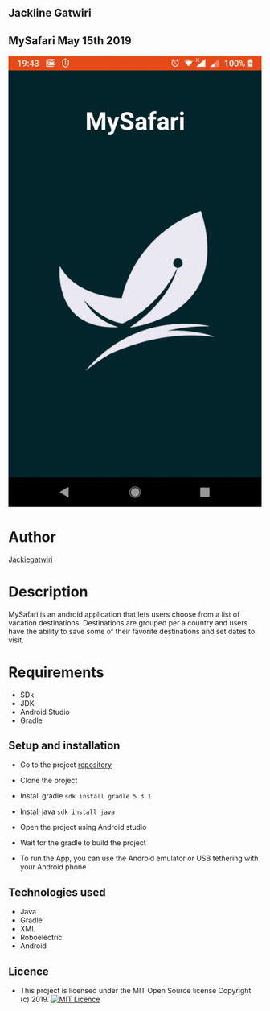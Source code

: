 ## Jackline Gatwiri
## MySafari May 15th 2019

![](screenshots/gif.gif)

# Author
[Jackiegatwiri](https://github.com/jackiegatwiri) 
# Description
MySafari is an android application that lets users choose from a list of vacation destinations. Destinations are grouped per a country and users have the ability to save some of their favorite destinations and set dates to visit.
# Requirements

* SDk
* JDK
* Android Studio
* Gradle

## Setup and installation
* Go to the project [repository](https://github.com/jackiegatwiri/MySafari)
* Clone the project
* Install gradle
```sdk install gradle 5.3.1```
* Install java
```sdk install java```
* Open the project using Android studio
* Wait for the gradle to build the project

* To run the App, you can use the Android emulator or USB tethering with your Android phone

## Technologies used
* Java
* Gradle
* XML
* Roboelectric
* Android

## Licence
- This project is licensed under the MIT Open Source license Copyright (c) 2019.
[![MIT Licence](https://badges.frapsoft.com/os/mit/mit-125x28.png?v=103)](LICENSE)


